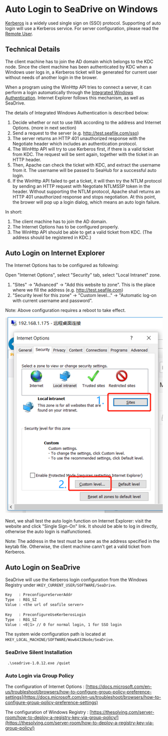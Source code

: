 # Auto Login to SeaDrive on Windows

[Kerberos](https://web.mit.edu/kerberos/) is a widely used single sign on (SSO) protocol. Supporting of auto login will use a Kerberos service. For server configuration, please read the [Remote User](./remote_user.md).

## Technical Details

The client machine has to join the AD domain which belongs to the KDC node. Since the client machine has been authenticated by KDC when a Windows user logs in, a Kerberos ticket will be generated for current user without needs of another login in the brower.

When a program using the WinHttp API tries to connect a server, it can perform a login automatically through the [Integrated Windows Authentication](https://en.wikipedia.org/wiki/Integrated_Windows_Authentication). Internet Explorer follows this mechanism, as well as SeaDrive.

The details of Integrated Windows Authentication is described below:

1. Decide whether or not to use IWA according to the address and Internet Options. (more in next section)
2. Send a request to the server (e.g. http://test.seafile.com/sso)
3. The server returns an HTTP 401 unauthorized response with the Negotiate header which includes an authentication protocol.
4. The WinHttp API will try to use Kerberos first, if there is a valid ticket from KDC. The request will be sent again, together with the ticket in an HTTP header.
5. Then, Apache can check the ticket with KDC, and extract the username from it. The username will be passed to SeaHub for a successful auto login.
6. If the WinHttp API failed to get a ticket, it will then try the NTLM protocol by sending an HTTP request with Negotiate NTLMSSP token in the header. Without supporting the NTLM protocol, Apache shall returns an HTTP 401 unauthorized response and stops negotiation. At this point, the brower will pop up a login dialog, which means an auto login failure.

In short:

1. The client machine has to join the AD domain.
2. The Internet Options has to be configured properly.
3. The WinHttp API should be able to get a valid ticket from KDC. (The address should be registered in KDC.)

## Auto Login on Internet Explorer

The Internet Options has to be configured as following:

Open "Internet Options", select "Security" tab, select "Local Intranet" zone.

1. "Sites" -> "Advanced" -> "Add this website to zone". This is the place where we fill the address (e.g. http://test.seafile.com)
2. "Security level for this zone" -> "Custom level..." -> "Automatic log-on with current username and password".

Note: Above configuration requires a reboot to take effect.

![grafik](../images/internet-explorer.png)

Next, we shall test the auto login function on Internet Explorer: visit the website and click "Single Sign-On" link. It should be able to log in directly, otherwise the auto login is malfunctioned.

Note: The address in the test must be same as the address specified in the keytab file. Otherwise, the client machine cann't get a valid ticket from Kerberos.

## Auto Login on SeaDrive

SeaDrive will use the Kerberos login configuration from the Windows Registry under `HKEY_CURRENT_USER/SOFTWARE/SeaDrive`.

```
Key   : PreconfigureServerAddr
Type  : REG_SZ
Value : <the url of seafile server>

Key   : PreconfigureUseKerberosLogin
Type  : REG_SZ
Value : <0|1> // 0 for normal login, 1 for SSO login
```

The system wide configuration path is located at `HKEY_LOCAL_MACHINE/SOFTWARE/Wow6432Node/SeaDrive`.

### SeaDrive Silent Installation

```
 .\seadrive-1.0.12.exe /quiet

```

### Auto Login via Group Policy

The configuration of Internet Options : [https://docs.microsoft.com/en-us/troubleshoot/browsers/how-to-configure-group-policy-preference-settings](https://docs.microsoft.com/en-us/troubleshoot/browsers/how-to-configure-group-policy-preference-settings)

The configuration of Windows Registry : [https://thesolving.com/server-room/how-to-deploy-a-registry-key-via-group-policy/](https://thesolving.com/server-room/how-to-deploy-a-registry-key-via-group-policy/)
